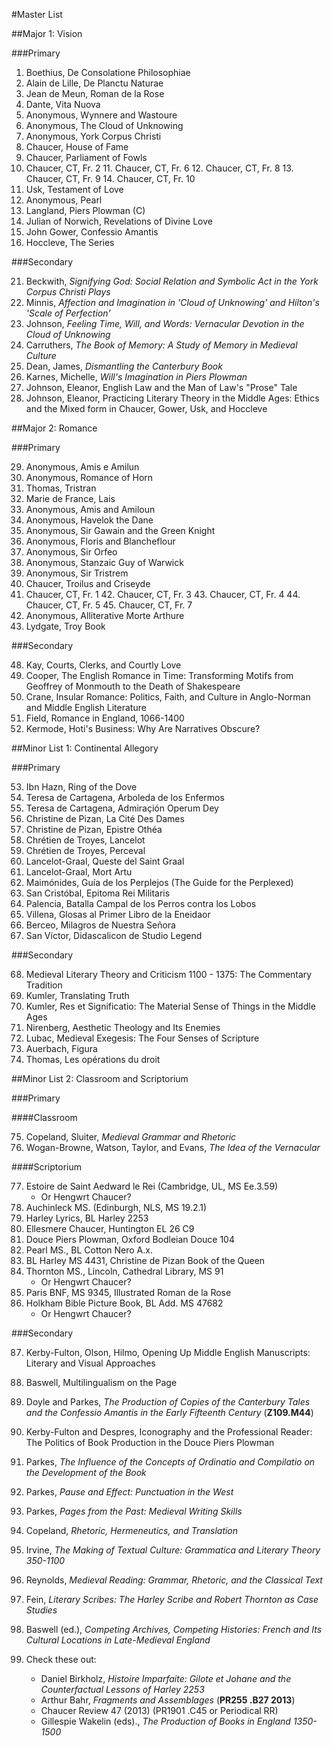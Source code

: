 
#Master List

##Major 1: Vision

###Primary

1. Boethius, De Consolatione Philosophiae
2. Alain de Lille, De Planctu Naturae
3. Jean de Meun, Roman de la Rose
4. Dante, Vita Nuova
5. Anonymous, Wynnere and Wastoure
6. Anonymous, The Cloud of Unknowing
7. Anonymous, York Corpus Christi
8. Chaucer, House of Fame
9. Chaucer, Parliament of Fowls
10. Chaucer, CT, Fr. 2
	11. Chaucer, CT, Fr. 6
	12. Chaucer, CT, Fr. 8
	13. Chaucer, CT, Fr. 9
	14. Chaucer, CT, Fr. 10
15. Usk, Testament of Love
16. Anonymous, Pearl
17. Langland, Piers Plowman (C)
18. Julian of Norwich, Revelations of Divine Love
19. John Gower, Confessio Amantis
20. Hoccleve, The Series

###Secondary

21. Beckwith, _Signifying God: Social Relation and Symbolic Act in the York Corpus Christi Plays_
22. Minnis, _Affection and Imagination in 'Cloud of Unknowing' and Hilton's 'Scale of Perfection'_
23. Johnson, _Feeling Time, Will, and Words: Vernacular Devotion in the Cloud of Unknowing_
24. Carruthers, _The Book of Memory: A Study of Memory in Medieval Culture_
25. Dean, James, _Dismantling the Canterbury Book_
26. Karnes, Michelle, _Will's Imagination in Piers Plowman_
27. Johnson, Eleanor, English Law and the Man of Law's "Prose" Tale
28. Johnson, Eleanor, Practicing Literary Theory in the Middle Ages: Ethics and the Mixed form in Chaucer, Gower, Usk, and Hoccleve

##Major 2: Romance

###Primary

29. Anonymous, Amis e Amilun
30. Anonymous, Romance of Horn
31. Thomas, Tristran
32. Marie de France, Lais
33. Anonymous, Amis and Amiloun
34. Anonymous, Havelok the Dane
35. Anonymous, Sir Gawain and the Green Knight
36. Anonymous, Floris and Blancheflour
37. Anonymous, Sir Orfeo
38. Anonymous, Stanzaic Guy of Warwick
39. Anonymous, Sir Tristrem
40. Chaucer, Troilus and Criseyde
41. Chaucer, CT, Fr. 1
	42. Chaucer, CT, Fr. 3
	43. Chaucer, CT, Fr. 4
	44. Chaucer, CT, Fr. 5
	45. Chaucer, CT, Fr. 7
46. Anonymous, Alliterative Morte Arthure
47. Lydgate, Troy Book

###Secondary

48. Kay, Courts, Clerks, and Courtly Love
49. Cooper, The English Romance in Time: Transforming Motifs from Geoffrey of Monmouth to the Death of Shakespeare
50. Crane, Insular Romance: Politics, Faith, and Culture in Anglo-Norman and Middle English Literature
51. Field, Romance in England, 1066-1400
52. Kermode, Hoti's Business: Why Are Narratives Obscure?

##Minor List 1: Continental Allegory

###Primary

53. Ibn Hazn, Ring of the Dove
54. Teresa de Cartagena, Arboleda de los Enfermos
55. Teresa de Cartagena, Admiraçión Operum Dey
56. Christine de Pizan, La Cité Des Dames
57. Christine de Pizan, Epistre Othéa
58. Chrétien de Troyes, Lancelot
59. Chrétien de Troyes, Perceval
60. Lancelot-Graal, Queste del Saint Graal
61. Lancelot-Graal, Mort Artu
62. Maimónides, Guía de los Perplejos (The Guide for the Perplexed)
63. San Cristóbal, Epitoma Rei Militaris
64. Palencia, Batalla Campal de los Perros contra los Lobos
65. Villena, Glosas al Primer Libro de la Eneidaor
66. Berceo, Milagros de Nuestra Señora
67. San Víctor, Didascalicon de Studio Legend

###Secondary

68. Medieval Literary Theory and Criticism 1100 - 1375: The Commentary Tradition
69. Kumler, Translating Truth
70. Kumler, Res et Significatio: The Material Sense of Things in the Middle Ages
71. Nirenberg, Aesthetic Theology and Its Enemies
72. Lubac, Medieval Exegesis: The Four Senses of Scripture
73. Auerbach, Figura
74. Thomas, Les opérations du droit

##Minor List 2: Classroom and Scriptorium

###Primary

####Classroom

75. Copeland, Sluiter, _Medieval Grammar and Rhetoric_
76. Wogan-Browne, Watson, Taylor, and Evans, _The Idea of the Vernacular_

####Scriptorium

77. Estoire de Saint Aedward le Rei (Cambridge, UL, MS Ee.3.59)
	- Or Hengwrt Chaucer?
78. Auchinleck MS. (Edinburgh, NLS, MS 19.2.1)
79. Harley Lyrics, BL Harley 2253
80. Ellesmere Chaucer, Huntington EL 26 C9
81. Douce Piers Plowman, Oxford Bodleian Douce 104
82. Pearl MS., BL Cotton Nero A.x.
83. BL Harley MS 4431, Christine de Pizan Book of the Queen
84. Thornton MS., Lincoln, Cathedral Library, MS 91
	- Or Hengwrt Chaucer?
85. Paris BNF, MS 9345, Illustrated Roman de la Rose
86. Holkham Bible Picture Book, BL Add. MS 47682
	- Or Hengwrt Chaucer?

###Secondary

87. Kerby-Fulton, Olson, Hilmo, Opening Up Middle English Manuscripts: Literary and Visual Approaches
88. Baswell, Multilingualism on the Page
89. Doyle and Parkes, _The Production of Copies of the Canterbury Tales and the Confessio Amantis in the Early Fifteenth Century_  (__Z109.M44__)
90. Kerby-Fulton and Despres, Iconography and the Professional Reader: The Politics of Book Production in the Douce Piers Plowman
91. Parkes, _The Influence of the Concepts of Ordinatio and Compilatio on the Development of the Book_
92. Parkes, _Pause and Effect: Punctuation in the West_
93. Parkes, _Pages from the Past: Medieval Writing Skills_
94. Copeland, _Rhetoric, Hermeneutics, and Translation_
95. Irvine, _The Making of Textual Culture: Grammatica and Literary Theory 350-1100_
96. Reynolds, _Medieval Reading: Grammar, Rhetoric, and the Classical Text_
97. Fein, _Literary Scribes: The Harley Scribe and Robert Thornton as Case Studies_
98. Baswell (ed.), _Competing Archives, Competing Histories: French and Its Cultural Locations in Late-Medieval England_

99. Check these out:

	- Daniel Birkholz, _Histoire Imparfaite: Gilote et Johane and the Counterfactual Lessons of Harley 2253_
	- Arthur Bahr, _Fragments and Assemblages_ (__PR255 .B27 2013__)
	- Chaucer Review 47 (2013) (PR1901 .C45 or Periodical RR)
	- Gillespie Wakelin (eds)., _The Production of Books in England 1350-1500_